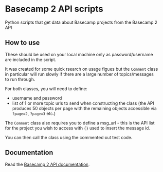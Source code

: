 # Basecamp 2 API scripts
Python scripts that get data about Basecamp projects from the Basecamp 2 API
## How to use

These should be used on your local machine only as password/username are included in the script.

It was created for some quick rsearch on usage figues but the `Comment` class in particular will run slowly if there are a large number of topics/messages to run through.

For both classes, you will need to define:

 - username and password
 - list of 1 or more topic urls to send when constructing the class (the API produces 50 objects per page with the remaining objects accessible via `?page=2`, `?page=3` etc.)
 
The `Comment` class also requires you to define a msg_url - this is the API list for the project you wish to access with `{}` used to insert the message id.

You can then call the class using the commented out test code.

## Documentation

Read the [Basecamp 2 API documentation](https://github.com/basecamp/bcx-api).